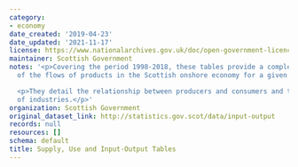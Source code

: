 ```yaml
---
category:
- economy
date_created: '2019-04-23'
date_updated: '2021-11-17'
license: https://www.nationalarchives.gov.uk/doc/open-government-licence/version/3/
maintainer: Scottish Government
notes: '<p>Covering the period 1998-2018, these tables provide a complete picture
  of the flows of products in the Scottish onshore economy for a given year. </p>

  <p>They detail the relationship between producers and consumers and the interdependencies
  of industries.</p>'
organization: Scottish Government
original_dataset_link: http://statistics.gov.scot/data/input-output
records: null
resources: []
schema: default
title: Supply, Use and Input-Output Tables
---
```

